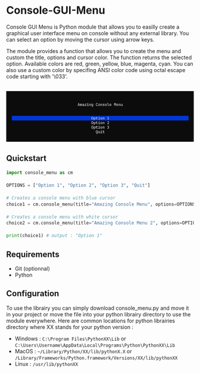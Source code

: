 # Console-GUI-Menu

Console GUI Menu is Python module that allows you to easilly create a graphical user interface menu on console without any external library. You can select an option by moving the cursor using arrow keys.

The module provides a function that allows you to create the menu and custom the title, options and cursor color. The function returns the selected option. Available colors are red, green, yellow, blue, magenta, cyan. You can also use a custom color by specifing ANSI color code using octal escape code starting with '\033'.

<br>![qsd](/screen_menu.png)

## Quickstart

```python
import console_menu as cm

OPTIONS = ["Option 1", "Option 2", "Option 3", "Quit"]

# Creates a console menu with blue cursor
choice1 = cm.console_menu(title="Amazing Console Menu", options=OPTIONS, cursor_color="blue")

# Creates a console menu with white cursor
choice2 = cm.console_menu(title="Amazing Console Menu 2", options=OPTIONS, cursor_color="\033[47m")

print(choice1) # output : "Option 1"
```

## Requirements
- Git (optionnal)
- Python

## Configuration

To use the librairy you can simply download console_menu.py and move it in your project or move the file into your python librairy directory to use the module everywhere. Here are common locations for python librairies directory where XX stands for your python version :

- Windows : ```C:\Program Files\PythonXX\Lib``` or ```C:\Users\Username\AppData\Local\Programs\Python\PythonXX\Lib```
- MacOS : ```~/Library/Python/XX/lib/pythonX.X``` or ```/Library/Frameworks/Python.framework/Versions/XX/lib/pythonXX```
- Linux : ```/usr/lib/pythonXX```